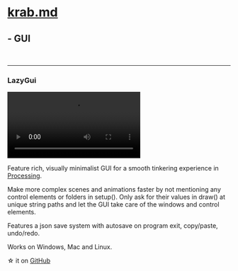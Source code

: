 # [krab.md](../index.html)

## - GUI
<br>

---
### LazyGui

<video controls src="./assets/lazygui_promo.mp4" ></video>

Feature rich, visually minimalist GUI for a smooth tinkering experience in [Processing](https://www.processing.org).

Make more complex scenes and animations faster by not mentioning any control elements or folders in setup(). Only ask for their values in draw() at unique string paths and let the GUI take care of the windows and control elements. 

Features a json save system with autosave on program exit, copy/paste, undo/redo.

Works on Windows, Mac and Linux.

&#9734; it on [GitHub](https://github.com/KrabCode/LazyGui)
